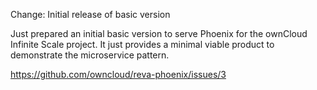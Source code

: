 Change: Initial release of basic version

Just prepared an initial basic version to serve Phoenix for the ownCloud
Infinite Scale project. It just provides a minimal viable product to
demonstrate the microservice pattern.

https://github.com/owncloud/reva-phoenix/issues/3
